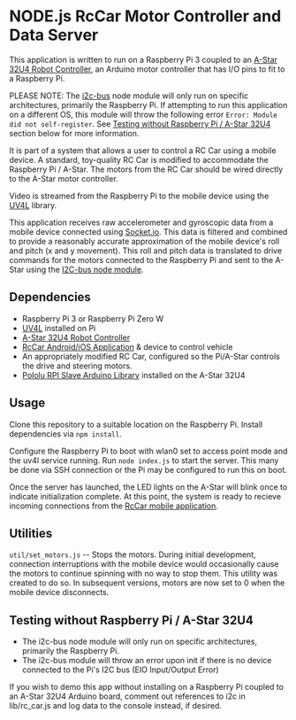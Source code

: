 NODE.js RcCar Motor Controller and Data Server
==============================================

This application is written to run on a Raspberry Pi 3 coupled to an [A-Star 32U4 Robot Controller](http://www.pololu.com/product/3117/), an Arduino motor controller that has I/O pins to fit to a Raspberry Pi.

PLEASE NOTE: The [i2c-bus](https://github.com/fivdi/i2c-bus) node module will only run on specific architectures, primarily the Raspberry Pi. If attempting to run this application on a different OS, this module will throw the following error `Error: Module did not self-register`. See [Testing without Raspberry Pi / A-Star 32U4](#no_pi) section below for more information.

It is part of a system that allows a user to control a RC Car using a mobile device. A standard, toy-quality RC Car is modified to accommodate the Raspberry Pi / A-Star. The motors from the RC Car should be wired directly to the A-Star motor controller. 

Video is streamed from the Raspberry Pi to the mobile device using the [UV4L](https://www.linux-projects.org/uv4l/) library. 

This application receives raw accelerometer and gyroscopic data from a mobile device connected using [Socket.io](https://socket.io). This data is filtered and combined to provide a reasonably accurate approximation of the mobile device's roll and pitch (x and y movement). This roll and pitch data is translated to drive commands for the motors connected to the Raspberry Pi and sent to the A-Star using the [I2C-bus node module](https://github.com/fivdi/i2c-bus).


Dependencies
------------

* Raspberry Pi 3 or Raspberry Pi Zero W
* [UV4L](https://www.linux-projects.org/uv4l/) installed on Pi
* [A-Star 32U4 Robot Controller](http://www.pololu.com/product/3117/)
* [RcCar Android/iOS Application](https://github.com/arichner/RcCar) & device to control vehicle
* An appropriately modified RC Car, configured so the Pi/A-Star controls the drive and steering motors.
* [Pololu RPI Slave Arduino Library](https://github.com/pololu/pololu-rpi-slave-arduino-library) installed on the A-Star 32U4


Usage
-----

Clone this repository to a suitable location on the Raspberry Pi. Install dependencies via `npm install`. 

Configure the Raspberry Pi to boot with wlan0 set to access point mode and the uv4l service running. Run `node index.js` to start the server. This many be done via SSH connection or the Pi may be configured to run this on boot.

Once the server has launched, the LED lights on the A-Star will blink once to indicate initialization complete. At this point, the system is ready to recieve incoming connections from the [RcCar mobile application](https://github.com/arichner/RcCar). 


Utilities
---------

`util/set_motors.js` -- Stops the motors. During initial development, connection interruptions with the mobile device would occasionally cause the motors to continue spinning with no way to stop them. This utility was created to do so. In subsequent versions, motors are now set to 0 when the mobile device disconnects.


Testing without Raspberry Pi / A-Star 32U4 <a id="no_pi"></a>
------------------------------------------

* The i2c-bus node module will only run on specific architectures, primarily the Raspberry Pi.
* The i2c-bus module will throw an error upon init if there is no device connected to 
  the Pi's I2C bus (EIO Input/Output Error)

If you wish to demo this app without installing on a Raspberry Pi coupled to an A-Star 32U4 Arduino board, comment out references to i2c in lib/rc_car.js and log data to the console instead, if desired.
